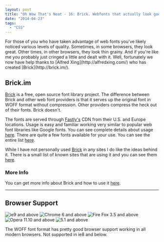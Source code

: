 ```yaml
---
layout: post
title: "Oh Wow That's Neat - 16: Brick. Webfonts that actually look good."
date: "2014-04-23"
tags: 
  - "CSS"
---
```


<p class="intro"><span class="dropcap">F</span>or those of you who have taken advantage of web fonts you've likely noticed various levels of quality. Sometimes, in some browsers, they look great. Other times, in other browsers, they look thin grainy. And if you're like me you probably just cringed a little and dealt with it. Well, fortunately we now have help thanks to [Alfred Xing](http://alfredxing.com/) who has created [Brick](http://brick.im/).</p>

## Brick.im

[Brick](http://brick.im/) is a free, open source font library project. The difference between Brick and other web font providers is that it serves up the original font in WOFF format without compression. Other providers compress the heck out of their fonts. Brick doesn't.

The fonts are served through [Fastly's](http://www.fastly.com/) CDN from their U.S. and Europe locations. Usage is easy and familiar working very similar to popular web font libraries like Google fonts. You can see complete details about usage [here](https://github.com/alfredxing/brick/wiki/Usage). There are quite a few fonts available for your use. You can see the entire list [here](http://brick.im/fonts/).

While I have not personally used [Brick](http://brick.im/) in any sites I do like the ideas behind it. There is a small list of known sites that are using it and you can see them [here](https://github.com/alfredxing/brick/wiki/Websites-using-Brick).

### More Info

You can get more info about Brick and how to use it [here](http://brick.im/).

* * *

## Browser Support

<div class="browserSupport__list">
  <img title="ie9 and above" src="../../assets/img/ie.svg" alt="ie9 and above"
  >
  <img title="Chrome 6 and above" src="../../assets/img/chrome.svg" alt="Chrome 6 and above"
  >
  <img title="Fire Fox 3.5 and above" src="../../assets/img/firefox.svg" alt="Fire Fox 3.5 and above"
  >
  <img title="Opera 11.10 and above" src="../../assets/img/opera.svg" alt="Opera 11.10 and above"
  >
  <img title="5.1 and above" src="../../assets/img/safari.svg" alt="5.1 and above"
  >
</div>

The WOFF font format has pretty good browser support working in all modern browsers. Not supported in ie8 and below.
